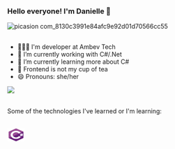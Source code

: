 ### Hello everyone! I'm Danielle 👋 

![picasion com_8130c3991e84afc9e92d01d70566cc55](https://user-images.githubusercontent.com/77631791/127798054-f136daaf-4a58-476e-9d7f-d9d1651c22a3.gif)

##

- 👩🏻‍💻 I'm developer at Ambev Tech
- 🔭 I’m currently working with C#/.Net
- 🌱 I’m currently learning more about C#
- 🤔 Frontend is not my cup of tea
- 😄 Pronouns: she/her

<div> 
  <a href="https://www.linkedin.com/in/daniellebaer-santos" target="_blank"><img src="https://img.shields.io/badge/-LinkedIn-%230077B5?style=for-the-badge&logo=linkedin&logoColor=white" target="_blank"></a>
</div>

  ## 
  Some of the technologies I've learned or I'm learning:
  <div style="display: inline_block"><br>
  <img align="center" alt="Dani-Csharp" height="30" width="40" src="https://raw.githubusercontent.com/devicons/devicon/master/icons/csharp/csharp-original.svg">
</div>

##
